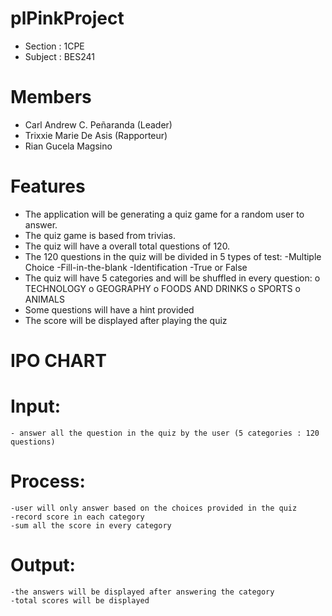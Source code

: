 # plPinkProject
  - Section : 1CPE
  - Subject : BES241
# Members
  - Carl Andrew C. Peñaranda (Leader)
  - Trixxie Marie De Asis (Rapporteur)
  - Rian Gucela Magsino

# Features
  - The application will be generating a quiz game for a random user to answer.
  - The quiz game is based from trivias.
  - The quiz will have a overall total questions of 120.
  -	The 120 questions in the quiz will be divided in 5 types of test:
      -Multiple Choice
      -Fill-in-the-blank
      -Identification
      -True or False
  - The quiz will have 5 categories and will be shuffled in every question:
      o	TECHNOLOGY
      o	GEOGRAPHY
      o	FOODS AND DRINKS
      o	SPORTS
      o	ANIMALS
  - Some questions will have a hint provided
  - The score will be displayed after playing the quiz
  
# IPO CHART
  # Input:
    - answer all the question in the quiz by the user (5 categories : 120 questions)
  # Process:
    -user will only answer based on the choices provided in the quiz
    -record score in each category
    -sum all the score in every category
  # Output:
    -the answers will be displayed after answering the category
    -total scores will be displayed
   
